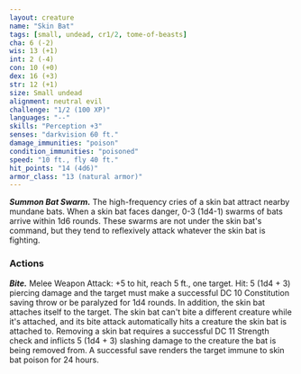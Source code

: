```yaml
---
layout: creature
name: "Skin Bat"
tags: [small, undead, cr1/2, tome-of-beasts]
cha: 6 (-2)
wis: 13 (+1)
int: 2 (-4)
con: 10 (+0)
dex: 16 (+3)
str: 12 (+1)
size: Small undead
alignment: neutral evil
challenge: "1/2 (100 XP)"
languages: "--"
skills: "Perception +3"
senses: "darkvision 60 ft."
damage_immunities: "poison"
condition_immunities: "poisoned"
speed: "10 ft., fly 40 ft."
hit_points: "14 (4d6)"
armor_class: "13 (natural armor)"
---
```


***Summon Bat Swarm.*** The high-frequency cries of a skin bat attract nearby mundane bats. When a skin bat faces danger, 0-3 (1d4-1) swarms of bats arrive within 1d6 rounds. These swarms are not under the skin bat's command, but they tend to reflexively attack whatever the skin bat is fighting.

### Actions

***Bite.*** Melee Weapon Attack: +5 to hit, reach 5 ft., one target. Hit: 5 (1d4 + 3) piercing damage and the target must make a successful DC 10 Constitution saving throw or be paralyzed for 1d4 rounds. In addition, the skin bat attaches itself to the target. The skin bat can't bite a different creature while it's attached, and its bite attack automatically hits a creature the skin bat is attached to. Removing a skin bat requires a successful DC 11 Strength check and inflicts 5 (1d4 + 3) slashing damage to the creature the bat is being removed from. A successful save renders the target immune to skin bat poison for 24 hours.

